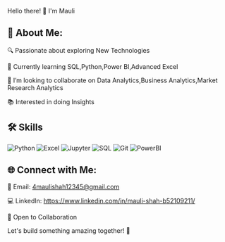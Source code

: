 Hello there! 👋 I'm Mauli

## 🚀 About Me:
 
 🔍 Passionate about exploring New Technologies
  
 🌱 Currently learning SQL,Python,Power BI,Advanced Excel
  
  💞️ I’m looking to collaborate on Data Analytics,Business Analytics,Market Research Analytics
  
  📚 Interested in doing Insights
    
## 🛠️ Skills
![Python](https://img.shields.io/badge/Python-3776AB?style=for-the-badge&logo=python&logoColor=white)
![Excel](https://img.shields.io/badge/Excel-217346?style=for-the-badge&logo=microsoft-excel&logoColor=white)
![Jupyter](https://img.shields.io/badge/Jupyter-F37626?style=for-the-badge&logo=Jupyter&logoColor=white)
![SQL](https://img.shields.io/badge/SQL-4479A1?style=for-the-badge&logo=mysql&logoColor=white)
![Git](https://img.shields.io/badge/Git-F05032?style=for-the-badge&logo=git&logoColor=white)
![PowerBI](https://img.shields.io/badge/PowerBI-F05032?style=for-the-badge&logo=powerbi&logoColor=yellow)


## 🌐 Connect with Me:

  📧 Email: 4maulishah12345@gmail.com
  
  💻 LinkedIn: https://www.linkedin.com/in/mauli-shah-b52109211/
  
🤝 Open to Collaboration

 Let's build something amazing together! 🚀

